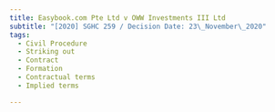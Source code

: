 ```yaml
---
title: Easybook.com Pte Ltd v OWW Investments III Ltd
subtitle: "[2020] SGHC 259 / Decision Date: 23\_November\_2020"
tags:
  - Civil Procedure
  - Striking out
  - Contract
  - Formation
  - Contractual terms
  - Implied terms

---
```

